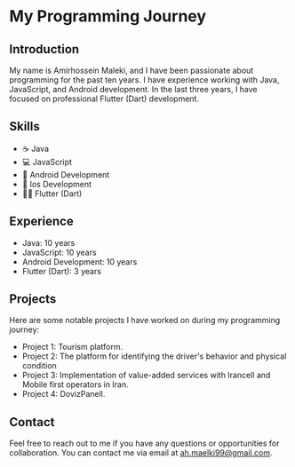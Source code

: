 # My Programming Journey

## Introduction
My name is Amirhossein Maleki, and I have been passionate about programming for the past ten years. I have experience working with Java, JavaScript, and Android development. In the last three years, I have focused on professional Flutter (Dart) development.

## Skills
- :coffee: Java
- :computer: JavaScript
- :iphone: Android Development
- :iphone: Ios Development
- :iphone::dart: Flutter (Dart)

## Experience
- Java: 10 years
- JavaScript: 10 years
- Android Development: 10 years
- Flutter (Dart): 3 years

## Projects
Here are some notable projects I have worked on during my programming journey:
- Project 1: Tourism platform.
- Project 2: The platform for identifying the driver's behavior and physical condition
- Project 3: Implementation of value-added services with Irancell and Mobile first operators in Iran.
- Project 4: DovizPanell.

## Contact
Feel free to reach out to me if you have any questions or opportunities for collaboration. You can contact me via email at [ah.maelki99@gmail.com](mailto:your-email@example.com).

